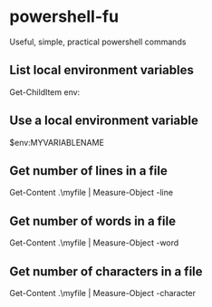 # powershell-fu
Useful, simple, practical powershell commands

## List local environment variables
Get-ChildItem env:

## Use a local environment variable
$env:MYVARIABLENAME

## Get number of lines in a file
Get-Content .\myfile | Measure-Object -line

## Get number of words in a file
Get-Content .\myfile | Measure-Object -word

## Get number of characters in a file
Get-Content .\myfile | Measure-Object -character
